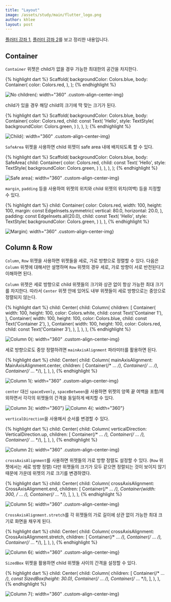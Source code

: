 ```yaml
---
title: "Layout"
image: /assets/study/main/flutter_logo.png
author: khlee
layout: post
---
```


[플러터 강좌 1](https://youtu.be/RhEzrNTSW7c?si=v9AsMiwwV_Mkp_3l), [플러터 강좌 2](https://youtu.be/8ZpMFUlFcvo?si=G-OdHcMVyzgCQLbK)를 보고 정리한 내용입니다.

## Container

`Container` 위젯은 child가 없을 경우 가능한 최대한의 공간을 차지한다.

{% highlight dart %}
Scaffold(
  backgroundColor: Colors.blue,
  body: Container(
    color: Colors.red,
  ),
);
{% endhighlight %}

![No children]({{site.baseurl}}/assets/study/flutter/011_layout/containers_with_no_children.png){: width="360" .custom-align-center-img}

child가 있을 경우 해당 child의 크기에 딱 맞는 크기가 된다.

{% highlight dart %}
Scaffold(
  backgroundColor: Colors.blue,
  body: Container(
    color: Colors.red,
    child: const Text(
      'Hello',
      style: TextStyle(
        backgroundColor: Colors.green,
      )
    ),
  ),
);
{% endhighlight %}

![Child]({{site.baseurl}}/assets/study/flutter/011_layout/container_with_child.png){: width="360" .custom-align-center-img}

`SafeArea` 위젯을 사용하면 child 위젯이 safe area 내에 배치되도록 할 수 있다.

{% highlight dart %}
Scaffold(
  backgroundColor: Colors.blue,
  body: SafeArea(
    child: Container(
      color: Colors.red,
      child: const Text(
        'Hello',
        style: TextStyle(
          backgroundColor: Colors.green,
        )
      ),
    ),
  ),
);
{% endhighlight %}

![Safe area]({{site.baseurl}}/assets/study/flutter/011_layout/safe_area.png){: width="360" .custom-align-center-img}

`margin`, `padding` 등을 사용하여 위젯의 위치와 child 위젯의 위치(여백) 등을 지정할 수 있다.

{% highlight dart %}
child: Container(
  color: Colors.red,
  width: 100,
  height: 100,
  margin: const EdgeInsets.symmetric(
    vertical: 80.0,
    horizontal: 20.0,
  ),
  padding: const EdgeInsets.all(20.0),
  child: const Text(
    'Hello',
    style: TextStyle(
      backgroundColor: Colors.green,
    )
  ),
),
{% endhighlight %}

![Margin]({{site.baseurl}}/assets/study/flutter/011_layout/margin.png){: width="360" .custom-align-center-img}

## Column & Row

`Column`, `Row` 위젯을 사용하면 위젯들을 세로, 가로 방향으로 정렬할 수 있다. 다음은 `Column` 위젯에 대해서만 설명하며 `Row` 위젯의 경우 세로, 가로 방향이 서로 반전된다고 이해하면 된다.

`Column` 위젯은 세로 방향으로 child 위젯들의 크기와 상관 없이 항상 가능한 최대 크기를 차지한다. 따라서 `Center` 위젯 안에 있어도 내부 위젯들이 세로 방향으로는 중앙으로 정렬되지 않는다.

{% highlight dart %}
child: Center(
  child: Column(
    children: [
      Container(
        width: 100,
        height: 100,
        color: Colors.white,
        child: const Text('Container 1'),
      ),
      Container(
        width: 100,
        height: 100,
        color: Colors.blue,
        child: const Text('Container 2'),
      ),
      Container(
        width: 100,
        height: 100,
        color: Colors.red,
        child: const Text('Container 3'),
      ),
    ],
  ),
),
{% endhighlight %}

![Column 0]({{site.baseurl}}/assets/study/flutter/011_layout/column00.png){: width="360" .custom-align-center-img}

세로 방향으로도 중앙 정렬하려면 `mainAxisAlignment` 파라미터를 활용하면 된다.

{% highlight dart %}
child: Center(
  child: Column(
    mainAxisAlignment: MainAxisAlignment.center,
    children: [
      Container(/* ... */),
      Container(/* ... */),
      Container(/* ... */),
    ],
  ),
),
{% endhighlight %}

![Column 1]({{site.baseurl}}/assets/study/flutter/011_layout/column01.png){: width="360" .custom-align-center-img}

`center` 대신 `spaceEvenly`, `spaceBetween`을 사용하면 위젯의 양쪽 끝 여백을 포함/제외하면서 각각의 위젯들의 간격을 동일하게 배치할 수 있다.

![Column 3]({{site.baseurl}}/assets/study/flutter/011_layout/column03.png){: width="360"}
![Column 4]({{site.baseurl}}/assets/study/flutter/011_layout/column04.png){: width="360"}

`verticalDirection`을 사용해서 순서를 변경할 수 있다.

{% highlight dart %}
child: Center(
  child: Column(
    verticalDirection: VerticalDirection.up,
    children: [
      Container(/* ... */),
      Container(/* ... */),
      Container(/* ... */),
    ],
  ),
),
{% endhighlight %}

![Column 2]({{site.baseurl}}/assets/study/flutter/011_layout/column02.png){: width="360" .custom-align-center-img}

`crossAxisAlignment`를 사용하면 위젯들의 가로 방향 정렬도 설정할 수 있다. (`Row` 위젯에서는 세로 방향 정렬) 다만 위젯들의 크기가 모두 같으면 정렬되는 것이 보이지 않기 때문에 가운데 위젯의 가로 크기를 변경하였다.

{% highlight dart %}
child: Center(
  child: Column(
    crossAxisAlignment: CrossAxisAlignment.end,
    children: [
      Container(/* ... */),
      Container(width: 300, /* ... */),
      Container(/* ... */),
    ],
  ),
),
{% endhighlight %}

![Column 5]({{site.baseurl}}/assets/study/flutter/011_layout/column05.png){: width="360" .custom-align-center-img}

`CrossAxisAlignment.stretch`를 각 위젯들의 가로 길이에 상관 없이 가능한 최대 크기로 화면을 채우게 된다.

{% highlight dart %}
child: Center(
  child: Column(
    crossAxisAlignment: CrossAxisAlignment.stretch,
    children: [
      Container(/* ... */),
      Container(/* ... */),
      Container(/* ... */),
    ],
  ),
),
{% endhighlight %}

![Column 6]({{site.baseurl}}/assets/study/flutter/011_layout/column06.png){: width="360" .custom-align-center-img}

`SizedBox` 위젯을 활용하면 child 위젯들 사이의 간격을 설정할 수 있다.

{% highlight dart %}
child: Center(
  child: Column(
    children: [
      Container(/* ... */),
      const SizedBox(height: 30.0),
      Container(/* ... */),
      Container(/* ... */),
    ],
  ),
),
{% endhighlight %}

![Column 7]({{site.baseurl}}/assets/study/flutter/011_layout/column07.png){: width="360" .custom-align-center-img}
